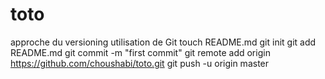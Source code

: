 # toto
approche du versioning utilisation de Git
touch README.md
git init
git add README.md
git commit -m "first commit"
git remote add origin https://github.com/choushabi/toto.git
git push -u origin master
